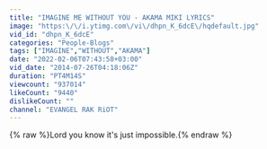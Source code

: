 ```yaml
---
title: "IMAGINE ME WITHOUT YOU - AKAMA MIKI LYRICS"
image: "https:\/\/i.ytimg.com\/vi\/dhpn_K_6dcE\/hqdefault.jpg"
vid_id: "dhpn_K_6dcE"
categories: "People-Blogs"
tags: ["IMAGINE","WITHOUT","AKAMA"]
date: "2022-02-06T07:43:58+03:00"
vid_date: "2014-07-26T04:18:06Z"
duration: "PT4M14S"
viewcount: "937014"
likeCount: "9440"
dislikeCount: ""
channel: "EVANGEL RAK RiOT"
---
```

{% raw %}Lord you know it's just impossible.{% endraw %}

